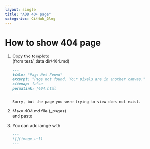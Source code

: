 ```yaml
---
layout: single
title: "ADD 404 page"
categories: GitHub_Blog
---
```


# How to show 404 page

1. Copy the templete  
  (from test/_data dir/404.md)

    ```markdown
    ---
    title: "Page Not Found"
    excerpt: "Page not found. Your pixels are in another canvas."
    sitemap: false
    permalink: /404.html
    ---

    Sorry, but the page you were trying to view does not exist.
    ```

2. Make 404.md file (_pages)  
  and paste

3. You can add iamge with  
    ```markdown
    ---
    ![](image_url)
    ---
    ```